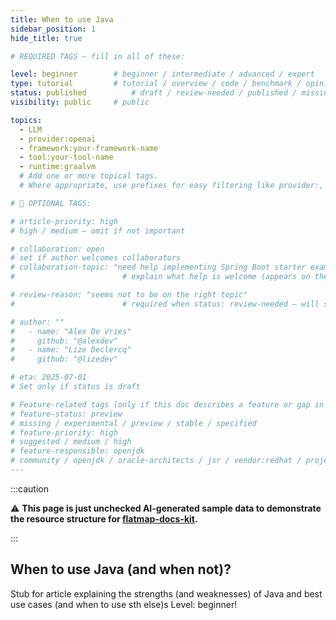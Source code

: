 ```yaml
---
title: When to use Java
sidebar_position: 1
hide_title: true

# REQUIRED TAGS — fill in all of these:

level: beginner        # beginner / intermediate / advanced / expert
type: tutorial         # tutorial / overview / code / benchmark / opinion / api-doc
status: published          # draft / review-needed / published / missing
visibility: public     # public

topics:
  - LLM
  - provider:openai
  - framework:your-framework-name
  - tool:your-tool-name
  - runtime:graalvm
  # Add one or more topical tags.
  # Where appropriate, use prefixes for easy filtering like provider:, framework:, tool:, runtime: whenever possible.

# 🧩 OPTIONAL TAGS:

# article-priority: high
# high / medium — omit if not important

# collaboration: open
# set if author welcomes collaborators
# collaboration-topic: "need help implementing Spring Boot starter examples"  
#                        # explain what help is welcome (appears on the dashboard & collab page)

# review-reason: "seems not to be on the right topic"
#                        # required when status: review-needed — will show on the article and in the dashboard

# author: ""
#   - name: "Alex De Vries"
#     github: "@alexdev"
#   - name: "Lize Declercq"
#     github: "@lizedev"

# eta: 2025-07-01
# Set only if status is draft

# Feature-related tags (only if this doc describes a feature or gap in Java+AI):
# feature-status: preview
# missing / experimental / preview / stable / specified
# feature-priority: high
# suggested / medium / high
# feature-responsible: openjdk
# community / openjdk / oracle-architects / jsr / vendor:redhat / project-lead:<name>
---
```

:::caution

⚠️ **This page is just unchecked AI-generated sample data to demonstrate the resource structure for [flatmap-docs-kit](https://github.com/lizeraes/flatmap-docs-kit).**

:::

## When to use Java (and when not)?

Stub for article explaining the strengths (and weaknesses) of Java and best use cases (and when to use sth else)s
Level: beginner!
